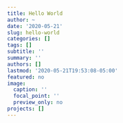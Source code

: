 ```yaml
---
title: Hello World
author: ~
date: '2020-05-21'
slug: hello-world
categories: []
tags: []
subtitle: ''
summary: ''
authors: []
lastmod: '2020-05-21T19:53:08-05:00'
featured: no
image:
  caption: ''
  focal_point: ''
  preview_only: no
projects: []
---
```

